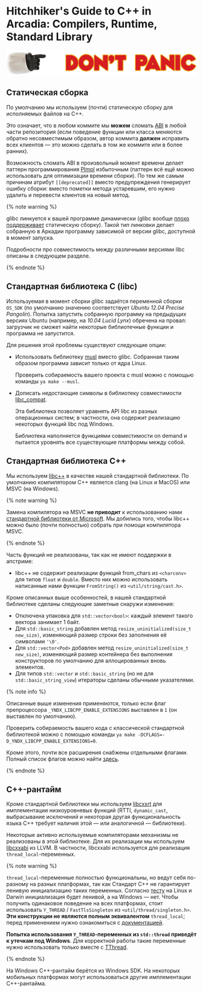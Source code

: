 # Hitchhiker's Guide to C++ in Arcadia: Compilers, Runtime, Standard Library

![](../img/dont_panic.png)

## Статическая сборка

По умолчанию мы используем (почти) статическую сборку для исполняемых файлов на С++.

Это означает, что в любом коммите мы **можем** сломать [ABI](https://en.wikipedia.org/wiki/Application_binary_interface) в любой части репозитория (если поведение функции или класса меняются обратно несовместимым образом, автор коммита **должен** исправить всех клиентов — это можно сделать в том же коммите или в более ранних).

Возможность сломать ABI в произвольный момент времени делает паттерн программирования [PImpl](https://en.wikipedia.org/wiki/Opaque_pointer) избыточным (паттерн всё ещё можно использовать для оптимизации времени сборки). По тем же самым причинам атрибут `[[deprecated]]` вместо предупреждения генерирует ошибку сборки: вместо пометки метода устаревшим, его нужно удалить и перевести клиентов на новый метод.

{% note warning %}

glibc линкуется к вашей программе динамически (glibc вообще [плохо поддерживает](https://stackoverflow.com/a/57478728) статическую сборку). Такой тип линковки делает собранную в Аркадии программу зависимой от версии glibc, доступной в момент запуска.

Подробности про совместимость между различными версиями libc описаны в следующем разделе.

{% endnote %}

## Стандартная библиотека C (libc)

Используемая в момент сборки glibc задаётся переменной сборки `OS_SDK` (по умолчанию значению соответствует _Ubuntu 12.04 Precise Pangolin_). Попытка запустить собранную программу на предыдущих версиях Ubuntu (например, на _10.04 Lucid Lynx_) обречена на провал: загрузчик не сможет найти некоторые библиотечные функции и программа не запустится.

Для решения этой проблемы существуют следующие опции:

* Использовать библиотеку [musl](http://musl.libc.org/) вместо glibc. Собранная таким образом программа зависит только от ядра Linux.

    Проверить собираемость вашего проекта с musl можно с помощью команды `ya make --musl`.

* Дописать недостающие символы в библиотеку совместимости [libc_compat](https://arcanum.yandex-team.ru/arc/trunk/arcadia/contrib/libs/libc_compat).

    Эта библиотека позволяет уравнять API libc из разных операционных систем; в частности, она содержит реализацию некоторых функций libc под Windows.

    Библиотека наполняется функциями совместимости on demand и пытается уровнять все существующие платформы между собой.

## Cтандартная библиотека C++

Мы используем [libc++](https://libcxx.llvm.org/) в качестве нашей стандартной библиотеки.
По умолчанию компилятором С++ является clang (на Linux и MacOS) или MSVC (на Windows).

{% note warning %}

Замена компилятора на MSVC **не приводит** к использованию нами [стандартной библиотеки от Microsoft](https://github.com/microsoft/STL).
Мы добились того, чтобы libc++ можно было (почти полностью) собрать при помощи компилятора MSVC.

{% endnote %}

Часть функций не реализованы, так как не имеют поддержки в апстриме:

* libc++ не содержит реализации функций from_chars из `<charconv>` для типов `float` и `double`. Вместо них можно использовать написанные нами функции `FromString()` из `<util/string/cast.h>`.

Кроме описанных выше особенностей, в нашей стандартной библиотеке сделаны следующие заметные снаружи изменения:

* Отключена упаковка для `std::vector<bool>`: каждый элемент такого вектора занимает 1 байт.
* Для `std::basic_string` добавлен метод `resize_uninitialized(size_t new_size)`, изменяющий размер строки без заполнения её символами `'\0'`.
* Для `std::vector<Pod>` добавлен метод `resize_uninitialized(size_t new_size)`, изменяющий размер контейнера без выполнения конструкторов по умолчанию для аллоцированных вновь элементов.
* Для типов `std::vector` и `std::basic_string` (но не для `std::basic_string_view`) итераторы сделаны обычными указателями.

{% note info %}

Описанные выше изменения применяются, только если флаг препроцессора `_YNDX_LIBCPP_ENABLE_EXTENSIONS` выставлен в `1` (он выставлен по умолчанию).

Проверить собираемость вашего кода с классической стандартной библиотекой можно с помощью команды `ya make -DCFLAGS=-D_YNDX_LIBCPP_ENABLE_EXTENSIONS=0`.

Кроме этого, почти все расширения снабжены отдельными флагами. Полный список флагов можно найти [здесь](https://a.yandex-team.ru/arc/trunk/arcadia/contrib/libs/cxxsupp/libcxx/include/__wrappers_config).

{% endnote %}

## C++-рантайм

Кроме стандартной библиотеки мы используем [libcxxrt](https://github.com/libcxxrt/libcxxrt) для имплементации низкоуровневых функций
(RTTI, `dynamic_cast`, выбрасывание исключений и некоторая другая функциональность языка С++ требует наличия этой — или аналогичной — библиотеки).

Некоторые активно используемые компиляторами механизмы не реализованы в этой библиотеке. Для их реализации мы используем [libcxxabi](https://libcxxabi.llvm.org) из LLVM.
В частности, libcxxabi используется для реализация `thread_local`-переменных.

{% note warning %}

`thread_local`-переменные полностью функциональны, но ведут себя по-разному на разных платформах, так как Стандарт С++ не гарантирует ленивую инициализацию таких переменных.
Согласно [тесту](https://arcanum.yandex-team.ru/arc/trunk/arcadia/contrib/tests/compiler/thread_local) на Linux и Darwin инициализация будет ленивой, а на Windows — нет.
Чтобы получить одинаковое поведение на всех платформах, стоит использовать `Y_THREAD` / `FastTlsSingleton` из `<util/thread/singleton.h>`.
**Эти конструкции не являются полным эквивалентом** `thread_local`; перед применением нужно ознакомиться с [документацией](https://a.yandex-team.ru/arc/trunk/arcadia/util/thread/singleton.h).

**Попытка использования `Y_THREAD`-переменных из `std::thread` приведёт к утечкам под Windows**.
Для корректной работы такие переменные нужно использовать только вместе с [TThread](https://arcanum.yandex-team.ru/arc/trunk/arcadia/util/system/thread.h).

{% endnote %}

На Windows C++-рантайм берётся из Windows SDK.
На некоторых мобильных платформах могут использоваться другие имплементации C++-рантайма.

